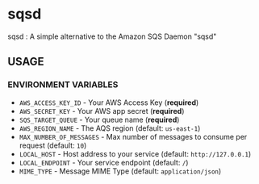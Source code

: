 sqsd
====

sqsd : A simple alternative to the Amazon SQS Daemon "sqsd"

## USAGE
### ENVIRONMENT VARIABLES
- `AWS_ACCESS_KEY_ID` - Your AWS Access Key (**required**)
- `AWS_SECRET_KEY` - Your AWS app secret (**required**)
- `SQS_TARGET_QUEUE` - Your queue name (**required**)
- `AWS_REGION_NAME` - The AQS region (default: `us-east-1`)
- `MAX_NUMBER_OF_MESSAGES` - Max number of messages to consume per request (default: `10`)
- `LOCAL_HOST` - Host address to your service (default: `http://127.0.0.1`)
- `LOCAL_ENDPOINT` - Your service endpoint (default: `/`)
- `MIME_TYPE` - Message MIME Type (default: `application/json`)